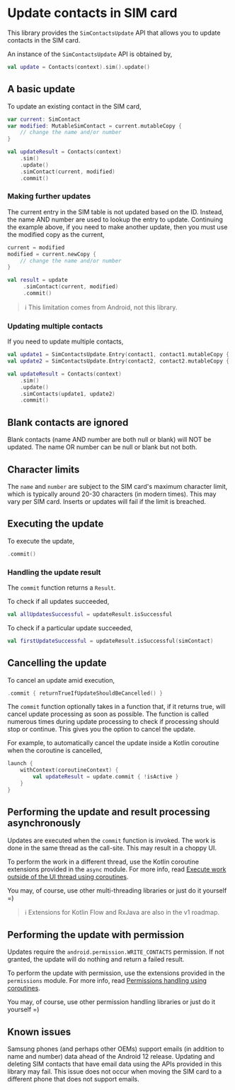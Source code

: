 # Update contacts in SIM card

This library provides the `SimContactsUpdate` API that allows you to update contacts in the SIM card.

An instance of the `SimContactsUpdate` API is obtained by,

```kotlin
val update = Contacts(context).sim().update()
```

## A basic update

To update an existing contact in the SIM card,

```kotlin
var current: SimContact
var modified: MutableSimContact = current.mutableCopy {
    // change the name and/or number
}

val updateResult = Contacts(context)
    .sim()
    .update()
    .simContact(current, modified)
    .commit()
```

### Making further updates

The current entry in the SIM table is not updated based on the ID. Instead, the name AND number are 
used to lookup the entry to update. Continuing the example above, if you need to make another 
update, then you must use the modified copy as the current,

```kotlin
current = modified
modified = current.newCopy {
    // change the name and/or number
}

val result = update
     .simContact(current, modified)
     .commit()
```

> ℹ️ This limitation comes from Android, not this library.

### Updating multiple contacts

If you need to update multiple contacts,

```kotlin
val update1 = SimContactsUpdate.Entry(contact1, contact1.mutableCopy { ... })
val update2 = SimContactsUpdate.Entry(contact2, contact2.mutableCopy { ... })

val updateResult = Contacts(context)
    .sim()
    .update()
    .simContacts(update1, update2)
    .commit()
```

## Blank contacts are ignored

Blank contacts (name AND number are both null or blank) will NOT be updated. The name OR number 
can be null or blank but not both.

## Character limits

The `name` and `number` are subject to the SIM card's maximum character limit, which is typically
around 20-30 characters (in modern times). This may vary per SIM card. Inserts or updates will fail
if the limit is breached.

## Executing the update

To execute the update,

```kotlin
.commit()
```

### Handling the update result

The `commit` function returns a `Result`.

To check if all updates succeeded,

```kotlin
val allUpdatesSuccessful = updateResult.isSuccessful
```

To check if a particular update succeeded,

```kotlin
val firstUpdateSuccessful = updateResult.isSuccessful(simContact)
```

## Cancelling the update

To cancel an update amid execution,

```kotlin
.commit { returnTrueIfUpdateShouldBeCancelled() }
```

The `commit` function optionally takes in a function that, if it returns true, will cancel update
processing as soon as possible. The function is called numerous times during update processing to
check if processing should stop or continue. This gives you the option to cancel the update.

For example, to automatically cancel the update inside a Kotlin coroutine when the coroutine is cancelled,

```kotlin
launch {
    withContext(coroutineContext) {
        val updateResult = update.commit { !isActive }
    }
}
```

## Performing the update and result processing asynchronously

Updates are executed when the `commit` function is invoked. The work is done in the same thread as
the call-site. This may result in a choppy UI.

To perform the work in a different thread, use the Kotlin coroutine extensions provided in
the `async` module. For more info,
read [Execute work outside of the UI thread using coroutines](./../async/async-execution-coroutines.md).

You may, of course, use other multi-threading libraries or just do it yourself =)

> ℹ️ Extensions for Kotlin Flow and RxJava are also in the v1 roadmap.

## Performing the update with permission

Updates require the `android.permission.WRITE_CONTACTS` permission. If not granted, the update will
do nothing and return a failed result.

To perform the update with permission, use the extensions provided in the `permissions` module.
For more info, read [Permissions handling using coroutines](./../permissions/permissions-handling-coroutines.md).

You may, of course, use other permission handling libraries or just do it yourself =)

## Known issues

Samsung phones (and perhaps other OEMs) support emails (in addition to name and number) data ahead
of the Android 12 release. Updating and deleting SIM contacts that have email data using the APIs
provided in this library may fail. This issue does not occur when moving the SIM card to a different
phone that does not support emails. 